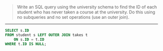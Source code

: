 > Write an SQL query using the university schema to find the ID of each student
> who has never taken a course at the university. Do this using no subqueries and 
> no set operations (use an outer join). 

--------------------------------

```sql 
SELECT s.ID
FROM student s LEFT OUTER JOIN takes t
    ON s.ID = t.ID
WHERE t.ID IS NULL;
```